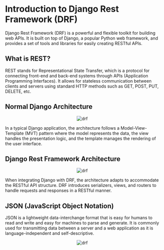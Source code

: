 # Introduction to Django Rest Framework (DRF)

Django Rest Framework (DRF) is a powerful and flexible toolkit for building web APIs. It is built on top of Django, a popular Python web framework, and provides a set of tools and libraries for easily creating RESTful APIs.

## What is REST?

REST stands for Representational State Transfer, which is a protocol for connecting front-end and back-end systems through APIs (Application Programming Interfaces). It allows for stateless communication between clients and servers using standard HTTP methods such as GET, POST, PUT, DELETE, etc.

## Normal Django Architecture

<p align="center">
  <img src="https://media.licdn.com/dms/image/D4D12AQHJ1cxt7KSCzA/article-inline_image-shrink_1500_2232/0/1669119151475?e=1721865600&v=beta&t=WZx4o-vibpCD-ogDspM7AGTs4ZYqBxMJBY87hqdqOL4" alt="drf">
</p>

In a typical Django application, the architecture follows a Model-View-Template (MVT) pattern where the model represents the data, the view handles the presentation logic, and the template manages the rendering of the user interface.

## Django Rest Framework Architecture

<p align="center">
  <img src="https://www.nileshdalvi.com/images/post/django-framework/architecture_huabcd77374b052d2e58d3b97c783a0aeb_94780_1271x0_resize_q100_h2_box.webp" alt="drf">
</p>

When integrating Django with DRF, the architecture adapts to accommodate the RESTful API structure. DRF introduces serializers, views, and routers to handle requests and responses in a RESTful manner.

## JSON (JavaScript Object Notation)

JSON is a lightweight data-interchange format that is easy for humans to read and write and easy for machines to parse and generate. It is commonly used for transmitting data between a server and a web application as it is language-independent and self-descriptive.

<p align="center">
  <img src="https://github.com/SAURABHSINGHDHAMI/drf/assets/95751390/15f3c170-4457-4a91-be21-2342412d3d68" alt="drf">
</p>


